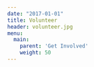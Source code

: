 ```yaml
---
date: "2017-01-01"
title: Volunteer
header: volunteer.jpg
menu:
  main:
    parent: 'Get Involved'
    weight: 50
---
```



